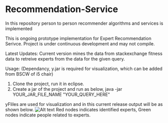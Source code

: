 Recommendation-Service
======================

In this repository person to person recommender algorithms and services is implemented 

This is ongoing prototype implementation for Expert Recommendation Serivce.
Project is under continuous development and may not compile.

Latest Updates: Current version mines the data from stackexchange fitness data
to retreive experts from the data for the given query.

Usage: (Dependancy, y.jar is required for visualization, which can be added from BSCW of i5 chair)

1. Clone the project, run it in eclipse.
2. Create a jar of the project and run as below,
java -jar YOUR_JAR_FILE_NAME "YOUR_QUERY_HERE"

yFliles are used for visualization and in this current release output will be as shown below.
![Alt text](https://github.com/rwth-acis/Recommendation-Service/blob/master/src/res/network.jpg "Experts and their neighbors")
Red nodes indicates identified experts, Green nodes indicate people related to experts.
